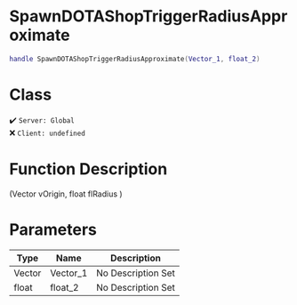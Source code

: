 # SpawnDOTAShopTriggerRadiusApproximate
```lua
handle SpawnDOTAShopTriggerRadiusApproximate(Vector_1, float_2)
```
# Class
✔️ `Server: Global`  
❌ `Client: undefined`  

# Function Description
(Vector vOrigin, float flRadius )
# Parameters
Type|Name|Description
--|--|--
Vector|Vector_1|No Description Set
float|float_2|No Description Set

